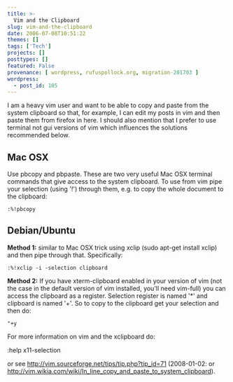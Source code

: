 ```yaml
---
title: >-
  Vim and the Clipboard
slug: vim-and-the-clipboard
date: 2006-07-08T10:51:22
themes: []
tags: ['Tech']
projects: []
posttypes: []
featured: False
provenance: [ wordpress, rufuspollock.org, migration-201703 ]
wordpress:
  - post_id: 105
---
```


I am a heavy vim user and want to be able to copy and paste from the system clipboard so that, for example, I can edit my posts in vim and then paste them from firefox in here. I should also mention that I prefer to use terminal not gui versions of vim which influences the solutions recommended below.

## Mac OSX ##

Use pbcopy and pbpaste. These are two very useful Mac OSX terminal commands that give access to the system clipboard. To use from vim pipe your selection (using '!') through them, e.g. to copy the whole document to the clipboard:

<code>:%!pbcopy</code>

## Debian/Ubuntu ##

**Method 1:** similar to Mac OSX trick using xclip (sudo apt-get install xclip) and then pipe through that. Specifically:

    :%!xclip -i -selection clipboard

**Method 2:** If you have xterm-clipboard enabled in your version of vim (not the case in the default version of vim installed, you'll need vim-full) you can access the clipboard as a register. Selection register is named '*' and clipboard is named '+'. So to copy to the clipboard get your selection and then do:

<code>"+y</code>

For more information on vim and the xclipboard do:

:help x11-selection

or see http://vim.sourceforge.net/tips/tip.php?tip_id=71 (2008-01-02: or http://vim.wikia.com/wiki/In_line_copy_and_paste_to_system_clipboard).


